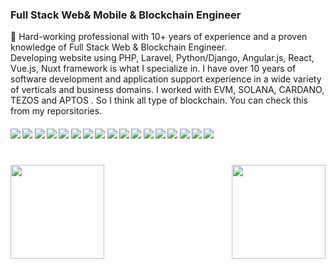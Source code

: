 
### Full Stack Web& Mobile & Blockchain Engineer

🔭 Hard-working professional with 10+ years of experience and a proven knowledge of Full Stack Web & Blockchain Engineer.<br/>
Developing website using PHP, Laravel, Python/Django, Angular.js, React, Vue.js, Nuxt framework is what I specialize in. 
I have over 10 years of software development and application support experience in a wide variety of verticals and business domains.
I worked with EVM, SOLANA, CARDANO, TEZOS and APTOS . So I think all type of blockchain. You can check this from my reporsitories.<br/>

####      ![](https://img.shields.io/badge/Vue-blue) ![](https://img.shields.io/badge/Nuxt-blue) ![](https://img.shields.io/badge/React-blue)  ![](https://img.shields.io/badge/Next-blue) ![](https://img.shields.io/badge/Node-blue) ![](https://img.shields.io/badge/Database-blue) ![](https://img.shields.io/badge/Tailwind-blue) ![](https://img.shields.io/badge/AWS-blue) ![](https://img.shields.io/badge/Web3-blue) ![](https://img.shields.io/badge/Blockchain-blue) ![](https://img.shields.io/badge/Ethereum-blue) ![](https://img.shields.io/badge/Solidity-blue) ![](https://img.shields.io/badge/Solana-blue) ![](https://img.shields.io/badge/Tezos-blue) ![](https://img.shields.io/badge/ReactNative-blue) ![](https://img.shields.io/badge/Smart%Contract-blue)  ![](https://img.shields.io/badge/Aptos-blue)
<h1 align="center"></h1>
<img align="left" height="150px" src="https://github-readme-stats.vercel.app/api?username=CryptoAngel1024&show_icons=true&count_private=true&theme=algolia"/>
<img align="right" height="150px" src="https://github-readme-stats.vercel.app/api/top-langs/?username=CryptoAngel1024&layout=compact&theme=algolia&count_private=true" /> 
<img height="150px" />
<br/>  
